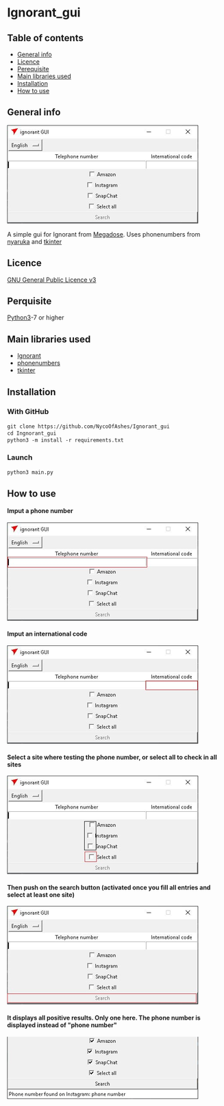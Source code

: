 # Ignorant_gui

## Table of contents
* [General info](#general-info)
* [Licence](#licence)
* [Perequisite](#perquisite)
* [Main libraries used](#main-libraries-used)
* [Installation](#installation)
* [How to use](#how-to-use)


## General info

![gui](img/ignorant_gui.JPG)

A simple gui for Ignorant from [Megadose](https://github.com/MegaDose). Uses phonenumbers from [nyaruka](https://github.com/nyaruka) and [tkinter](https://wiki.python.org/moin/TkInter)

## Licence
[GNU General Public Licence v3](https://www.gnu.org/licenses/gpl-3.0.html)
## Perquisite
[Python3](https://www.python.org/downloads/release/python-370/)-7 or higher

## Main libraries used

* [Ignorant](https://github.com/megadose/ignorant)
* [phonenumbers](https://github.com/nyaruka/phonenumbers)
* [tkinter](https://wiki.python.org/moin/TkInter)

## Installation

### With GitHub

```
git clone https://github.com/NycoOfAshes/Ignorant_gui
cd Ingnorant_gui
python3 -m install -r requirements.txt
```

### Launch

```
python3 main.py
```

## How to use

#### Imput a phone number
![gui](img/ignorant_gui2.JPG)

#### Imput an international code
![gui](img/ignorant_gui3.JPG)

#### Select a site where testing the phone number, or select all to check in all sites
![gui](img/ignorant_gui4.JPG)

#### Then push on the search button (activated once you fill all entries and select at least one site)
![gui](img/ignorant_gui5.JPG)

#### It displays all positive results. Only one here. The phone number is displayed instead of "phone number"
![gui](img/ignorant_gui6.JPG)